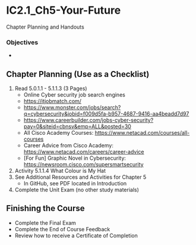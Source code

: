 # IC2.1_Ch5-Your-Future
Chapter Planning and Handouts

### Objectives
-

## Chapter Planning (Use as a Checklist)
1. Read 5.0.1.1 - 5.1.1.3 (3 Pages)
   - Online Cyber security job search engines
   - https://itjobmatch.com/
   - https://www.monster.com/jobs/search?q=cybersecurity&jobid=f009d5fa-b957-4687-9416-aa4beadd7d97
   - https://www.careerbuilder.com/jobs-cyber-security?pay=0&siteid=cbnsv&emp=ALL&posted=30
   - All Cisco Academy Courses: https://www.netacad.com/courses/all-courses
   - Career Advice from Cisco Academy: https://www.netacad.com/careers/career-advice
   - [For Fun] Graphic Novel in Cybersecurity: https://newsroom.cisco.com/supersmartsecurity
2. Activity 5.1.1.4 What Colour is My Hat
3. See Additional Resources and Activities for Chapter 5
   - In GitHub, see PDF located in Introduction
4. Complete the Unit Exam (no other study materials)

## Finishing the Course
- Complete the Final Exam
- Complete the End of Course Feedback
- Review how to receive a Certificate of Completion
